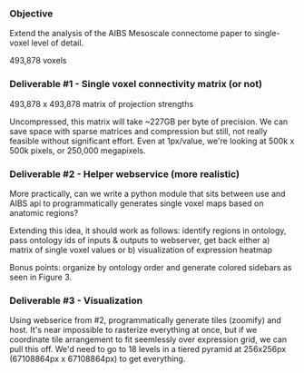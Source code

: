 
### Objective

Extend the analysis of the AIBS Mesoscale connectome paper to single-voxel level of detail.

493,878 voxels

### Deliverable #1 - Single voxel connectivity matrix (or not)

493,878 x 493,878 matrix of projection strengths

Uncompressed, this matrix will take ~227GB per byte of precision. We can save space with sparse matrices and compression but still, not really feasible without significant effort. Even at 1px/value, we're looking at 500k x 500k pixels, or 250,000 megapixels. 

### Deliverable #2 - Helper webservice (more realistic)

More practically, can we write a python module that sits between use and AIBS api to programmatically generates single voxel maps based on anatomic regions?

Extending this idea, it should work as follows: identify regions in ontology, pass ontology ids of inputs & outputs to webserver, get back either a) matrix of single voxel values or b) visualization of expression heatmap

Bonus points: organize by ontology order and generate colored sidebars as seen in Figure 3.

### Deliverable #3 - Visualization

Using webserice from #2, programmatically generate tiles (zoomify) and host. It's near impossible to rasterize everything at once, but if we coordinate tile arrangement to fit seemlessly over expression grid, we can pull this off. We'd need to go to 18 levels in a tiered pyramid at 256x256px (67108864px x 67108864px) to get everything. 

